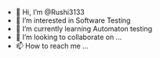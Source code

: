 - 👋 Hi, I’m @Rushi3133
- 👀 I’m interested in Software Testing 
- 🌱 I’m currently learning Automaton testing 
- 💞️ I’m looking to collaborate on ...
- 📫 How to reach me ...

<!---
Rushi3133/Rushi3133 is a ✨ special ✨ repository because its `README.md` (this file) appears on your GitHub profile.
You can click the Preview link to take a look at your changes.
--->
